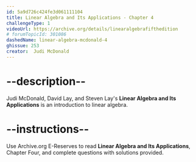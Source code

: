 ```yaml
---
id: 5a9d726c424fe3d061111104
title: Linear Algebra and Its Applications - Chapter 4
challengeType: 1
videoUrl: https://archive.org/details/linearalgebrafifthedition
# forumTopicId: 301086
dashedName: linear-algebra-mcdonald-4
ghissue: 253
creator:  Judi McDonald
---
```


# --description--

Judi McDonald, David Lay, and Steven Lay's __Linear Algebra and Its Applications__ is an introduction to linear algebra.

# --instructions--

Use Archive.org E-Reserves to read __Linear Algebra and Its Applications__, Chapter Four, and complete questions with solutions provided. 